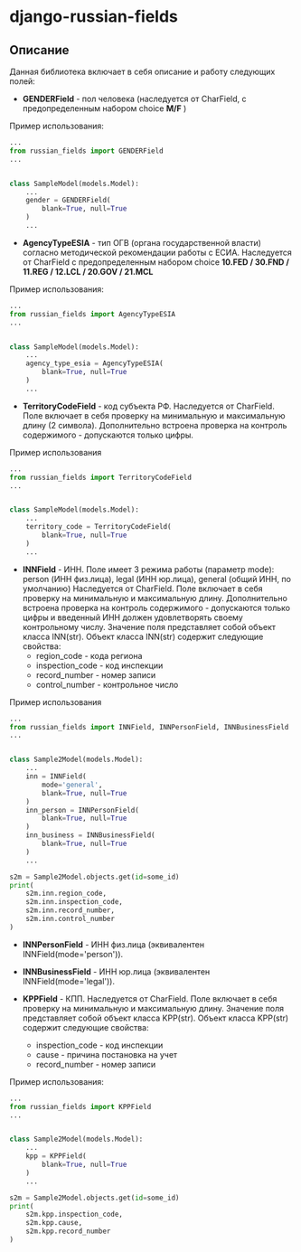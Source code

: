 # django-russian-fields

## Описание
Данная библиотека включает в себя описание и работу следующих полей:

* **GENDERField** - пол человека (наследуется от CharField, с предопределенным набором choice **M/F** )

Пример использования:
```python
...
from russian_fields import GENDERField
...


class SampleModel(models.Model):
    ...
    gender = GENDERField(
        blank=True, null=True
    )
    ...
```

* **AgencyTypeESIA** - тип ОГВ (органа государственной власти) согласно методической рекомендации работы с ЕСИА.
Наследуется от CharField с предопределенным набором choice **10.FED / 30.FND / 11.REG / 12.LCL / 20.GOV / 21.MCL**

Пример использования:
```python
...
from russian_fields import AgencyTypeESIA
...


class SampleModel(models.Model):
    ...
    agency_type_esia = AgencyTypeESIA(
        blank=True, null=True
    )
    ...
```

* **TerritoryCodeField** - код субъекта РФ.
Наследуется от CharField. Поле включает в себя проверку на минимальную и максимальную длину (2 символа).
Дополнительно встроена проверка на контроль содержимого - допускаются только цифры.

Пример использования
```python
...
from russian_fields import TerritoryCodeField
...


class SampleModel(models.Model):
    ...
    territory_code = TerritoryCodeField(
        blank=True, null=True
    )
    ...
```

* **INNField** - ИНН.
Поле имеет 3 режима работы (параметр mode): person (ИНН физ.лица), legal (ИНН юр.лица), general (общий ИНН, по умолчанию)
Наследуется от CharField. Поле включает в себя проверку на минимальную и максимальную длину.
Дополнительно встроена проверка на контроль содержимого - допускаются только цифры и введенный ИНН должен удовлетворять своему контрольному числу.
Значение поля представляет собой объект класса INN(str).
Объект класса INN(str) содержит следующие свойства:
    * region_code - кода региона
    * inspection_code - код инспекции
    * record_number - номер записи
    * control_number - контрольное число

Пример использования
```python
...
from russian_fields import INNField, INNPersonField, INNBusinessField
...


class Sample2Model(models.Model):
    ...
    inn = INNField(
        mode='general',
        blank=True, null=True
    )
    inn_person = INNPersonField(
        blank=True, null=True
    )
    inn_business = INNBusinessField(
        blank=True, null=True
    )
    ...

s2m = Sample2Model.objects.get(id=some_id)
print(
    s2m.inn.region_code,
    s2m.inn.inspection_code,
    s2m.inn.record_number,
    s2m.inn.control_number
)
```

* **INNPersonField** - ИНН физ.лица (эквивалентен INNField(mode='person')).

* **INNBusinessField** - ИНН юр.лица (эквивалентен INNField(mode='legal')).

* **KPPField** - КПП.
Наследуется от CharField. Поле включает в себя проверку на минимальную и максимальную длину.
Значение поля представляет собой объект класса KPP(str).
Объект класса KPP(str) содержит следующие свойства:
    * inspection_code - код инспекции
    * cause - причина постановка на учет
    * record_number - номер записи

Пример использования:
```python
...
from russian_fields import KPPField
...


class Sample2Model(models.Model):
    ...
    kpp = KPPField(
        blank=True, null=True
    )
    ...

s2m = Sample2Model.objects.get(id=some_id)
print(
    s2m.kpp.inspection_code,
    s2m.kpp.cause,
    s2m.kpp.record_number
)
```
